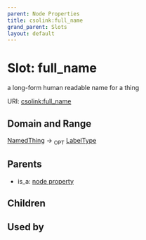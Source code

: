 ```yaml
---
parent: Node Properties
title: csolink:full_name
grand_parent: Slots
layout: default
---
```


# Slot: full_name


a long-form human readable name for a thing

URI: [csolink:full_name](https://w3id.org/csolink/vocab/full_name)

## Domain and Range

[NamedThing](NamedThing.md) ->  <sub>OPT</sub> [LabelType](types/LabelType.md)

## Parents

 *  is_a: [node property](node_property.md)

## Children


## Used by

